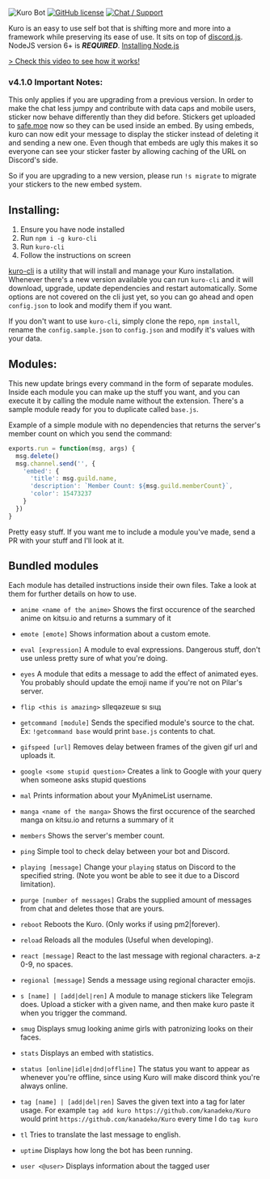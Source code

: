 ![Kuro Bot](http://i.imgur.com/ohS1PwH.png)
[![GitHub license](https://img.shields.io/badge/license-MIT-blue.svg?style=flat-square)](https://raw.githubusercontent.com/kanadeko/Kuro/master/LICENSE)
[![Chat / Support](https://img.shields.io/badge/Chat%20%2F%20Support-discord-7289DA.svg?style=flat-square)](https://discord.gg/5g6vgwn)

Kuro is an easy to use self bot that is shifting more and more into a framework while preserving its ease of use. It sits on top of [discord.js](https://github.com/hydrabolt/discord.js/).
NodeJS version 6+ is ***REQUIRED***. [Installing Node.js](https://nodejs.org/en/download/package-manager/)

[> Check this video to see how it works!](https://my.mixtape.moe/pwcrem.webm)

### v4.1.0 Important Notes:
This only applies if you are upgrading from a previous version.
In order to make the chat less jumpy and contribute with data caps and mobile users, sticker now behave differently than they did before. Stickers get uploaded to [safe.moe](https://safe.moe) now so they can be used inside an embed. By using embeds, kuro can now edit your message to display the sticker instead of deleting it and sending a new one. Even though that embeds are ugly this makes it so everyone can see your sticker faster by allowing caching of the URL on Discord's side.

So if you are upgrading to a new version, please run `!s migrate` to migrate your stickers to the new embed system.

## Installing:
1. Ensure you have node installed
2. Run `npm i -g kuro-cli`
3. Run `kuro-cli`
4. Follow the instructions on screen

[kuro-cli](https://github.com/Pitu/kuro-cli) is a utility that will install and manage your Kuro installation. Whenever there's a new version available you can run `kuro-cli` and it will download, upgrade, update dependencies and restart automatically. Some options are not covered on the cli just yet, so you can go ahead and open `config.json` to look and modify them if you want.

If you don't want to use `kuro-cli`, simply clone the repo, `npm install`, rename the `config.sample.json` to `config.json` and modify it's values with your data.

## Modules:
This new update brings every command in the form of separate modules. Inside each module you can make up the stuff you want, and you can execute it by calling the module name without the extension. There's a sample module ready for you to duplicate called `base.js`.

Example of a simple module with no dependencies that returns the server's member count on which you send the command:
```javascript
exports.run = function(msg, args) {
  msg.delete()
  msg.channel.send('', {
    'embed': {
      'title': msg.guild.name,
      'description': `Member Count: ${msg.guild.memberCount}`,
      'color': 15473237
    }
  })
}
```

Pretty easy stuff.
If you want me to include a module you've made, send a PR with your stuff and I'll look at it.

## Bundled modules

Each module has detailed instructions inside their own files. Take a look at them for further details on how to use.

- `anime <name of the anime>`
  Shows the first occurence of the searched anime on kitsu.io and returns a summary of it

- `emote [emote]`
  Shows information about a custom emote.

- `eval [expression]`
  A module to eval expressions. Dangerous stuff, don't use unless pretty sure of what you're doing.

- `eyes`
  A module that edits a message to add the effect of animated eyes. You probably should update the emoji name if you're not on Pilar's server.

- `flip <this is amazing>`
  sllɐqǝzɐɯɐ sı sıɥʇ

- `getcommand [module]`
  Sends the specified module's source to the chat. Ex: `!getcommand base` would print `base.js` contents to chat.

- `gifspeed [url]`
  Removes delay between frames of the given gif url and uploads it.

- `google <some stupid question>`
  Creates a link to Google with your query when someone asks stupid questions

- `mal`
  Prints information about your MyAnimeList username.

- `manga <name of the manga>`
  Shows the first occurence of the searched manga on kitsu.io and returns a summary of it

- `members`
  Shows the server's member count.

- `ping`
  Simple tool to check delay between your bot and Discord.

- `playing [message]`
  Change your `playing` status on Discord to the specified string. (Note you wont be able to see it due to a Discord limitation).

- `purge [number of messages]`
  Grabs the supplied amount of messages from chat and deletes those that are yours.

- `reboot`
  Reboots the Kuro. (Only works if using pm2|forever).

- `reload`
  Reloads all the modules (Useful when developing).

- `react [message]`
  React to the last message with regional characters. a-z 0-9, no spaces.

- `regional [message]`
  Sends a message using regional character emojis.

- `s [name] | [add|del|ren]`
  A module to manage stickers like Telegram does. Upload a sticker with a given name, and then make kuro paste it when you trigger the command.

- `smug`
  Displays smug looking anime girls with patronizing looks on their faces.

- `stats`
  Displays an embed with statistics.

- `status [online|idle|dnd|offline]`
  The status you want to appear as whenever you're offline, since using Kuro will make discord think you're always online.

- `tag [name] | [add|del|ren]`
  Saves the given text into a tag for later usage. For example `tag add kuro https://github.com/kanadeko/Kuro` would print `https://github.com/kanadeko/Kuro` every time I do `tag kuro`

- `tl`
  Tries to translate the last message to english.

- `uptime`
  Displays how long the bot has been running.

- `user <@user>`
  Displays information about the tagged user
